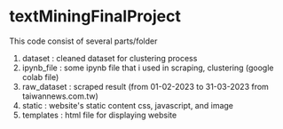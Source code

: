 # textMiningFinalProject

This code consist of several parts/folder
1. dataset : cleaned dataset for clustering process
2. ipynb_file : some ipynb file that i used in scraping, clustering (google colab file)
3. raw_dataset : scraped result (from 01-02-2023 to 31-03-2023 from taiwannews.com.tw)
4. static : website's static content css, javascript, and image
5. templates : html file for displaying website

